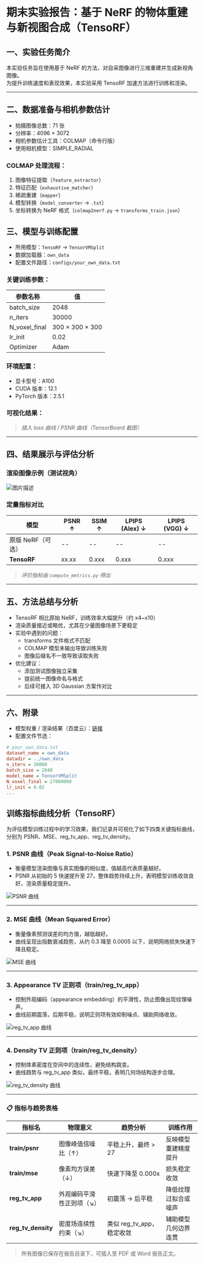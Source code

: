 # 期末实验报告：基于 NeRF 的物体重建与新视图合成（TensoRF）

## 一、实验任务简介

本实验任务旨在使用基于 NeRF 的方法，对自采图像进行三维重建并生成新视角图像。  
为提升训练速度和表现效果，本实验采用 TensoRF 加速方法进行训练和渲染。

---

## 二、数据准备与相机参数估计

- 拍摄图像总数：71 张  
- 分辨率：4096 × 3072  
- 相机参数估计工具：COLMAP（命令行版）  
- 使用相机模型：SIMPLE_RADIAL

### COLMAP 处理流程：

1. 图像特征提取（`feature_extractor`）  
2. 特征匹配（`exhaustive_matcher`）  
3. 稀疏重建（`mapper`）  
4. 模型转换（`model_converter` → `.txt`）  
5. 坐标转换为 NeRF 格式（`colmap2nerf.py` → `transforms_train.json`）


## 三、模型与训练配置

- 所用模型：`TensoRF` → `TensorVMSplit`
- 数据加载器：`own_data`
- 配置文件路径：`configs/your_own_data.txt`

### 关键训练参数：

| 参数名称      | 值              |
| ------------- | --------------- |
| batch_size    | 2048            |
| n_iters       | 30000           |
| N_voxel_final | 300 × 300 × 300 |
| lr_init       | 0.02            |
| Optimizer       | Adam            |
### 环境配置：

- 显卡型号：A100
- CUDA 版本：12.1
- PyTorch 版本：2.5.1

### 可视化结果：

> _插入 loss 曲线 / PSNR 曲线（TensorBoard 截图）_

---

## 四、结果展示与评估分析

### 渲染图像示例（测试视角）

![图片描述](images/your-image.jpg)

### 定量指标对比

| 模型              | PSNR ↑ | SSIM ↑ | LPIPS (Alex) ↓ | LPIPS (VGG) ↓ |
| ----------------- | ------ | ------ | -------------- | ------------- |
| 原版 NeRF（可选） | --     | --     | --             | --            |
| **TensoRF**       | xx.xx  | 0.xxx  | 0.xxx          | 0.xxx         |

> _评价指标由 `compute_metrics.py` 得出_

---

## 五、方法总结与分析

- TensoRF 相比原始 NeRF，训练效率大幅提升（约 x4~x10）
- 渲染质量接近或略优，尤其在少量图像场景下更稳定
- 实验中遇到的问题：
  - transforms 文件格式不匹配
  - COLMAP 模型未输出导致训练失败
  - 图像后缀名不一致导致读取失败
- 优化建议：
  - 添加测试图像独立采集
  - 提前统一图像命名与格式
  - 后续可接入 3D Gaussian 方案作对比

---

## 六、附录

- 模型权重 / 渲染结果（百度云）：[链接](https://pan.baidu.com)
- 配置文件节选：

```ini
# your_own_data.txt
dataset_name = own_data
datadir = ../own_data
n_iters = 30000
batch_size = 2048
model_name = TensorVMSplit
N_voxel_final = 27000000
lr_init = 0.02
...
```

## 训练指标曲线分析（TensoRF）

为评估模型训练过程中的学习效果，我们记录并可视化了如下四类关键指标曲线，分别为 PSNR、MSE、reg_tv_app、reg_tv_density。

### 1. PSNR 曲线（Peak Signal-to-Noise Ratio）

- 衡量模型渲染图像与真实图像的相似度，值越高代表质量越好。
- PSNR 从初始的 5 快速提升至 27，整体趋势持续上升，表明模型训练收敛良好，渲染质量稳定提升。

![PSNR 曲线](train_psnr.png)

---

### 2. MSE 曲线（Mean Squared Error）

- 衡量像素预测误差的均方值，越低越好。
- 曲线呈现出指数衰减趋势，从约 0.3 降至 0.0005 以下，说明网络损失快速下降且稳定。

![MSE 曲线](train_mse.png)

---

### 3. Appearance TV 正则项（train/reg_tv_app）

- 控制外观编码（appearance embedding）的平滑性，防止图像出现纹理噪声。
- 曲线前期震荡，后期平稳，说明正则项有效抑制噪点、辅助网络收敛。

![reg_tv_app 曲线](train_reg_tv_app.png)

---

### 4. Density TV 正则项（train/reg_tv_density）

- 控制体素密度在空间中的连续性，避免结构跳变。
- 曲线趋势与 reg_tv_app 类似，最终平稳，表明几何场结构逐步合理。

![reg_tv_density 曲线](train_reg_tv_density.png)

---

### 📋 指标与趋势表格

| 指标名             | 物理意义                  | 趋势分析                  | 训练作用             |
| ------------------ | ------------------------- | ------------------------- | -------------------- |
| **train/psnr**     | 图像峰值信噪比（↑）       | 平稳上升，最终 > 27       | 反映模型重建精度提升 |
| **train/mse**      | 像素均方误差（↓）         | 快速下降至 0.000x         | 损失稳定收敛         |
| **reg_tv_app**     | 外观编码平滑性正则项（↘） | 初震荡 → 后平稳           | 降低纹理过拟合或噪声 |
| **reg_tv_density** | 密度场连续性约束（↘）     | 类似 reg_tv_app，稳定收敛 | 辅助模型几何边界连贯 |

> 所有图像已保存在报告目录下，可插入至 PDF 或 Word 报告正文。

